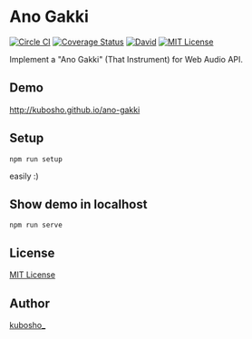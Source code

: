 Ano Gakki
=========

[![Circle CI](https://circleci.com/gh/kubosho/ano-gakki.svg?style=svg)](https://circleci.com/gh/kubosho/ano-gakki)
[![Coverage Status](https://img.shields.io/coveralls/kubosho/ano-gakki.svg)](https://coveralls.io/r/kubosho/ano-gakki)
[![David](https://img.shields.io/david/dev/kubosho/ano-gakki.svg)](https://david-dm.org/kubosho/ano-gakki#info=devDependencies)
[![MIT License](http://img.shields.io/badge/license-MIT-green.svg)](https://github.com/kubosho/ano-gakki/blob/master/LICENSE)

Implement a "Ano Gakki" (That Instrument) for Web Audio API.

Demo
----

http://kubosho.github.io/ano-gakki

Setup
-----

```shell
npm run setup
```

easily :)

Show demo in localhost
----

```shell
npm run serve
```

License
-------

[MIT License](LICENSE)

Author
------

[kubosho_](https://github.com/kubosho)
